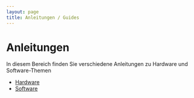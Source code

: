 ```yaml
---
layout: page
title: Anleitungen / Guides
---
```


# Anleitungen

In diesem Bereich finden Sie verschiedene Anleitungen zu Hardware und Software-Themen

- [Hardware](/guides/repair/index.html)
- [Software](/guides/software/index.html)